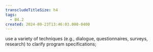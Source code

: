 ```yaml
---
transcludeTitleSize: h4
tags:
  - B4.2
created: 2024-09-23T13:46:03.000-0400
---
```

use a variety of techniques (e.g., dialogue, questionnaires, surveys, research) to clarify program specifications;